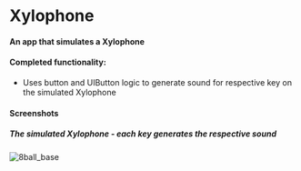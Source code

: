 # Xylophone

#### An app that simulates a Xylophone


#### Completed functionality:
- Uses button and UIButton logic to generate sound for respective key on the simulated Xylophone

#### Screenshots

##### The simulated Xylophone - each key generates the respective sound

![8ball_base](https://user-images.githubusercontent.com/12286807/34325816-e5f2a432-e851-11e7-91f7-b10c4fae93e7.jpg)


